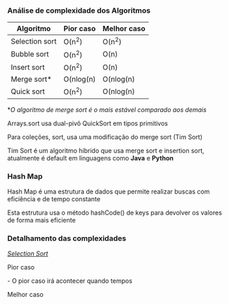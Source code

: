 <h3>Análise de complexidade dos Algoritmos</h3>
<table>
    <thead>
        <th>Algoritmo</th>
        <th>Pior caso</th>
        <th>Melhor caso</th>
    </thead>
    <tbody>
        <tr>
            <td>Selection sort</td>
            <td>O(n<sup>2</sup>)</td>
            <td>O(n<sup>2</sup>)</td>
        </tr>
        <tr>
            <td>Bubble sort</td>
            <td>O(n<sup>2</sup>)</td>
            <td>O(n)</td>
        </tr>
        <tr>
            <td>Insert sort</td>
            <td>O(n<sup>2</sup>)</td>
            <td>O(n)</td>
        </tr>
        <tr>
            <td>Merge sort*</td>
            <td>O(nlog(n)</td>
            <td>O(nlog(n)</td>
        </tr>
        <tr>
            <td>Quick sort</td>
            <td>O(n<sup>2</sup>)</td>
            <td>O(nlog(n)</td>
        </tr>
    </tbody>
</table>
<p>*<i>O algoritmo de merge sort é o mais estável comparado aos demais</i></p>
<p>Arrays.sort usa dual-pivô QuickSort em tipos primitivos</p>
<p>Para coleções, sort, usa uma modificação do merge sort (Tim Sort)</p>
<p>Tim Sort é um algoritmo híbrido que usa merge sort e insertion sort, atualmente é default em linguagens como <b>Java</b> e <b>Python</b></p>
<h3>Hash Map</h3>
<p>Hash Map é uma estrutura de dados que permite realizar buscas com eficiência e de tempo constante</p>
<p>Esta estrutura usa o método hashCode() de keys para devolver os valores de forma mais eficiente</p>


<h3>Detalhamento das complexidades</h3>

<p><i><u>Selection Sort</u></i></p>
<p>Pior caso</p>
<p> - O pior caso irá acontecer quando tempos </p>
<p>Melhor caso</p>
<p></p>


